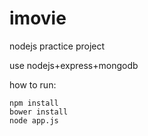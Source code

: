 # imovie
nodejs practice project

use nodejs+express+mongodb

how to run:
```shell
npm install
bower install
node app.js
```